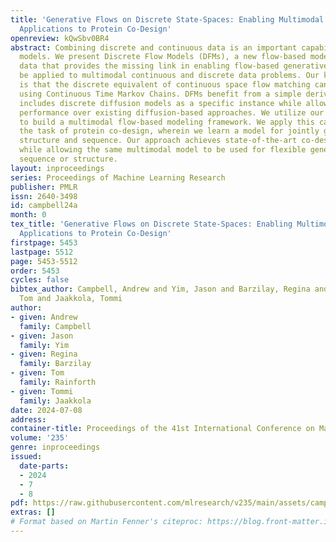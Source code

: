 ```yaml
---
title: 'Generative Flows on Discrete State-Spaces: Enabling Multimodal Flows with
  Applications to Protein Co-Design'
openreview: kQwSbv0BR4
abstract: Combining discrete and continuous data is an important capability for generative
  models. We present Discrete Flow Models (DFMs), a new flow-based model of discrete
  data that provides the missing link in enabling flow-based generative models to
  be applied to multimodal continuous and discrete data problems. Our key insight
  is that the discrete equivalent of continuous space flow matching can be realized
  using Continuous Time Markov Chains. DFMs benefit from a simple derivation that
  includes discrete diffusion models as a specific instance while allowing improved
  performance over existing diffusion-based approaches. We utilize our DFMs method
  to build a multimodal flow-based modeling framework. We apply this capability to
  the task of protein co-design, wherein we learn a model for jointly generating protein
  structure and sequence. Our approach achieves state-of-the-art co-design performance
  while allowing the same multimodal model to be used for flexible generation of the
  sequence or structure.
layout: inproceedings
series: Proceedings of Machine Learning Research
publisher: PMLR
issn: 2640-3498
id: campbell24a
month: 0
tex_title: 'Generative Flows on Discrete State-Spaces: Enabling Multimodal Flows with
  Applications to Protein Co-Design'
firstpage: 5453
lastpage: 5512
page: 5453-5512
order: 5453
cycles: false
bibtex_author: Campbell, Andrew and Yim, Jason and Barzilay, Regina and Rainforth,
  Tom and Jaakkola, Tommi
author:
- given: Andrew
  family: Campbell
- given: Jason
  family: Yim
- given: Regina
  family: Barzilay
- given: Tom
  family: Rainforth
- given: Tommi
  family: Jaakkola
date: 2024-07-08
address:
container-title: Proceedings of the 41st International Conference on Machine Learning
volume: '235'
genre: inproceedings
issued:
  date-parts:
  - 2024
  - 7
  - 8
pdf: https://raw.githubusercontent.com/mlresearch/v235/main/assets/campbell24a/campbell24a.pdf
extras: []
# Format based on Martin Fenner's citeproc: https://blog.front-matter.io/posts/citeproc-yaml-for-bibliographies/
---
```

